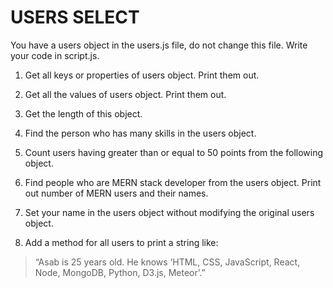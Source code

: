 # USERS SELECT

You have a users object in the users.js file, do not change this file. Write your code in script.js.

1. Get all keys or properties of users object. Print them out.

2. Get all the values of users object. Print them out.

3. Get the length of this object.

4. Find the person who has many skills in the users object.

5. Count users having greater than or equal to 50 points from the following object.

6. Find people who are MERN stack developer from the users object. Print out number of MERN users and their names.

7. Set your name in the users object without modifying the original users object.

8. Add a method for all users to print a string like:

> “Asab is 25 years old. He knows ‘HTML, CSS, JavaScript, React, Node, MongoDB, Python, D3.js, Meteor’.”